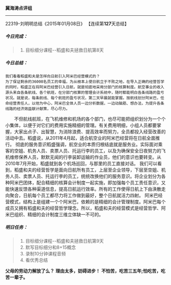 **冀海涛点评组**

------

22319-刘明明总结《2015年01月08日》
【连续第**127**天总结】

##### __今日完成：__
>1. 目标细分课程--稻盛和夫拯救日航第8天

##### __今日总结：__
	我们看看稻盛和夫是怎样向日航引入阿米巴经营模式的？
	为了保证剩余的36000名员工的幸福，为从根本上使日航立于不败之地，在导入正确的经营哲学的同时，稻盛正在将阿米巴经营引入日航，就是彻底地采用分部门的核算制度。航空事业的收入源头来自各条航线、各个航班，在分部门核算的管理会计系统中，随时都能明白各条线路的盈亏状况。就是说，每条航线、每个航班的盈亏状况，第二天早晨就能掌握。按航线划分阿米巴，任命经营责任人，以他为中心，阿米巴全体人员一边分析数据，一边动脑筋、想办法，为提升各条线路的经济效益献计献策，尽心尽力。
　　不但航线航班，在飞机维修和机场的各个部门，也尽可能把组织划分为一个个小集体，以便于对它们的费用实施精细的管理。有关费用明细，小组人员都要掌握，大家出点子、出智慧，为消除浪费、提高效率而努力，全员都投入经营改善的活动中去。稻盛说，从2011年4月起，适合航空业的阿米巴经营将在日航全面推行。
  	彻底的服务意识稻盛强调，航空业的本质归根结底就是服务业。实际面对乘客的空姐、机务人员、卖票人员、托运行李的员工，以及为确保安全日夜努力的飞机维修保养人员，默默无闻的行李装卸运输的作业员，他们的意识也要转变。从2010年7月开始，稻盛就到各个机场巡回，与那里的员工直接对话。
	我们可以看到，稻盛和夫的经营哲学是面向日航所有员工，上层至企业领导，下层至空姐、机务人员、卖票人员、托运行李的员工，统统改换他们的服务意识。将企业划分为各种阿米巴团体，配合精细的核算会计制度一起实施，即加强每个员工责任意识，又能快速反馈各种渠道信息，提高日航运行效率。所有的工作使得日航上下由涣散走向聚合，日航每个员工都尽力将工作做到最好，整个日航就活力四射。
	阿米巴经营模式，结构上是组建一个个阿米巴，依赖的是精细的会计管理制度。阿米巴每个成员又拥有稻盛和夫的经营哲学理念。所以，稻盛和夫的经营模式是经营哲学、阿米巴组织、精细的会计制度三维立体缺一不可的。
##### __明日任务：__
>1. 目标细分课程--稻盛和夫拯救日航第9天
>2. 默写目标细分和8+15概念
>3. 录制10分钟课程音频
>4. 看优秀总结

**父母的劳动力解放了么？**
**理由太多，妨碍进步！**
**不怕苦，吃苦三五年;怕吃苦，吃苦一辈子。**  